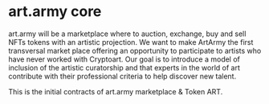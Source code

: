 # art.army core

art.army will be a marketplace where to auction, exchange, buy and sell NFTs tokens with an artistic projection. We want to make ArtArmy the first transversal market place offering an opportunity to participate to artists who have never worked with Cryptoart. Our goal is to introduce a model of inclusion of the artistic curatorship and that experts in the world of art contribute with their professional criteria to help discover new talent.

This is the initial contracts of art.army marketplace & Token ART. 